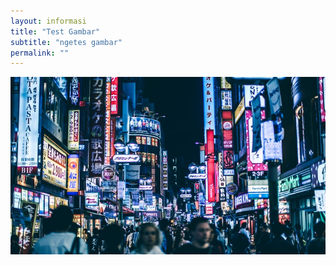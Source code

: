 ```yaml
---
layout: informasi
title: "Test Gambar"
subtitle: "ngetes gambar"
permalink: ""
---
```

<img class="img-fluid" src="/img/gbr.jpg" alt="Demo Image">
